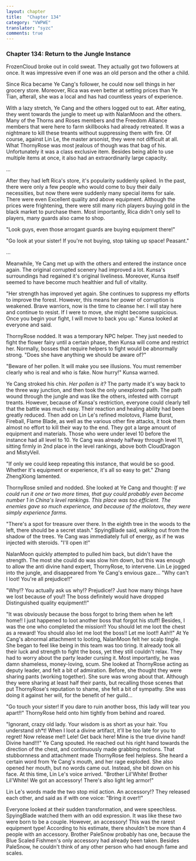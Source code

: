 ```yaml
---
layout: chapter
title:  "Chapter 134"
category: "VWPWE"
translator: "syzc"
comments: true
---
```


### Chapter 134: Return to the Jungle Instance

FrozenCloud broke out in cold sweat. They actually got two followers at once. It was impressive even if one was an old person and the other a child.

Since Rica became Ye Cang's follower, he could now sell things in her grocery store. Moreover, Rica was even better at setting prices than Ye Tian, afterall, she was a local and has had countless years of experience.

With a lazy stretch, Ye Cang and the others logged out to eat. After eating, they went towards the jungle to meet up with NalanMoon and the others. Many of the Thorns and Roses members and the Freedom Alliance members that were here to farm skillbooks had already retreated. It was a nightmare to kill these treants without suppressing them with fire. Of course, against Lin Le, the master arsonist, they were not difficult at all. What ThornyRose was most jealous of though was that bag of his. Unfortunately it was a class exclusive item. Besides being able to use multiple items at once, it also had an extraordinarily large capacity.

...

After they had left Rica's store, it's popularity suddenly spiked. In the past, there were only a few people who would come to buy their daily necessities, but now there were suddenly many special items for sale. There were even Excellent quality and above equipment. Although the prices were frightening, there were still many rich players buying gold in the black market to purchase them. Most importantly, Rica didn't only sell to players, many guards also came to shop.

"Look guys, even those arrogant guards are buying equipment there!"

"Go look at your sister! If you're not buying, stop taking up space! Peasant."

...

Meanwhile, Ye Cang met up with the others and entered the instance once again. The original corrupted scenery had improved a lot. Kunsa's surroundings had regained it's original liveliness. Moreover, Kunsa itself seemed to have become much healthier and full of vitality.

"Her strength has improved yet again. She continues to suppress my efforts to improve the forest. However, this means her power of corruption is weakened. Brave warriors, now is the time to cleanse her. I will stay here and continue to resist. If I were to move, she might become suspicious. Once you begin your fight, I will move to back you up." Kunsa looked at everyone and said.

ThornyRose nodded. It was a temporary NPC helper. They just needed to fight the flower fairy until a certain phase, then Kunsa will come and restrict her. Normally, bosses that require helpers to fight would be abnormally strong. "Does she have anything we should be aware of?"

"Beware of her pollen. It will make you see illusions. You must remember clearly who is real and who is fake. Now hurry!" Kunsa warned.

Ye Cang stroked his chin. *Her pollen is it?* The party made it's way back to the three way junction, and then took the only unexplored path. The path wound through the jungle and was like the others, infested with corrupt treants. However, because of Kunsa's restriction, everyone could clearly tell that the battle was much easy. Their reaction and healing ability had been greatly reduced. Then add on Lin Le's refined molotovs, Flame Burst, Fireball, Flame Blade, as well as the various other fire attacks, it took them almost no effort to kill their way to the end. They got a large amount of equipment and materials. Those who were under level 10 before the instance had all level to 10. Ye Cang was already halfway through level 11, sitting firmly in 2nd place in the level rankings, above both CloudDragon and MistyVeil.

"If only we could keep repeating this instance, that would be so good. Whether it's equipment or experience, it's all so easy to get." Zhang ZhengXiong lamented.

ThornyRose smiled and nodded. She looked at Ye Cang and thought: *If we could run it one or two more times, that guy could probably even become number 1 in China's level rankings. This place was too efficient. The enemies gave so much experience, and because of the molotovs, they were simply experience farms.*

"There's a spot for treasure over there. In the eighth tree in the woods to the left, there should be a secret stash." SpyingBlade said, walking out from the shadow of the trees. Ye Cang was immediately full of energy, as if he was injected with steroids. "I'll open it!"

NalanMoon quickly attempted to pulled him back, but didn't have the strength. The most she could do was slow him down, but this was enough to allow the anti divine hand expert, ThornyRose, to intervene. Lin Le jogged into the jungle, and disappeared from Ye Cang's envious gaze... "Why can't I loot! You're all prejudice!!"

"Why!? You actually ask us why!? Prejudice!? Just how many things have we lost because of you!! The boss definitely would have dropped Distinguished quality equipment!!"

"It was obviously because the boss forgot to bring them when he left home!! I just happened to loot another boss that forgot his stuff! Besides, I was the one who completed the mission!! You should let me loot the chest as a reward! You should also let me loot the boss!! Let me loot!! Aah!!" At Ye Cang's abnormal attachment to looting, NalanMoon felt her scalp tingle. She began to feel like being in this team was too tiring. It already took all their luck and strength to fight the boss, yet they still couldn't relax. They had to worry about the party leader cursing it. Most importantly, he was damn shameless, money-loving, scum. She looked at ThornyRose acting as deputy leader, and felt a bit of admiration. Before, she thought they were sharing pants (working together). She sure was wrong about that. Although they were sharing at least half their pants, but recalling those scenes that put ThornyRose's reputation to shame, she felt a bit of sympathy. She was doing it against her will, for the benefit of her guild...

"Go touch your sister! If you dare to ruin another boss, this lady will tear you apart!!" ThornyRose held onto him tightly from behind and roared. 

"Ignorant, crazy old lady. Your wisdom is as short as your hair. You understand sh\*t! When I loot a divine artifact, it'll be too late for you to regret! Now release me!! Lele! Get back here! Mine is the true divine hand! Divine hand!!!" Ye Cang spouted. He reached out his right hand towards the direction of the chest, and continuously made grabbing motions. That stubbornness and attachment made ThornyRose feel helpless. She heard a certain word from Ye Cang's mouth, and her rage exploded. She also opened her mouth, but no words came out. Instead, she bit down on his face. At this time, Lin Le's voice arrived. "Brother Lil'White! Brother Lil'White! We got an accessory! There's also light leg armor!" 

Lin Le's words made the two stop mid action. An accessory!? They released each other, and said as if with one voice: "Bring it over!!"

Everyone looked at their sudden transformation, and were speechless. SpyingBlade watched them with an odd expression. It was like these two were born to be a couple. However, an accessory! This was the rarest equipment type! According to his estimate, there shouldn't be more than 4 people with an accessory. Brother PaleSnow probably has one, because the Blue Scaled Fishmen's only accessory had already been taken. Besides PaleSnow, he couldn't think of any other person who had enough fame and scales.
